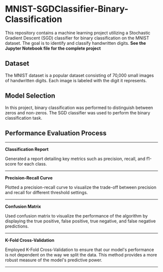 # MNIST-SGDClassifier-Binary-Classification
This repository contains a machine learning project utilizing a Stochastic Gradient Descent (SGD) classifier for binary classification on the MNIST dataset. The goal is to identify and classify handwritten digits.
**See the Jupyter Notebook file for the complete project**

## Dataset
The MNIST dataset is a popular dataset consisting of 70,000 small images of handwritten digits. Each image is labeled with the digit it represents.

## Model Selection
In this project, binary classification was performed to distinguish between zeros and non-zeros. The SGD classifier was used to perform the binary classification task.

## Performance Evaluation Process


***

**Classification Report**

Generated a report detailing key metrics such as precision, recall, and f1-score for each class.

***

**Precision-Recall Curve**

Plotted a precision-recall curve to visualize the trade-off between precision and recall for different threshold settings.

***

**Confusion Matrix**

Used confusion matrix to visualize the performance of the algorithm by displaying the true positive, false positive, true negative, and false negative predictions.

***

**K-Fold Cross-Validation**

Employed K-Fold Cross-Validation to ensure that our model's performance is not dependent on the way we split the data. This method provides a more robust measure of the model's predictive power.

***
